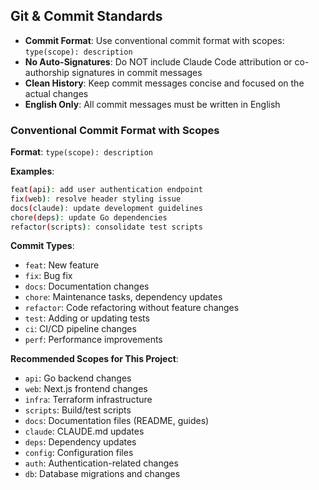 ## Git & Commit Standards

- **Commit Format**: Use conventional commit format with scopes: `type(scope): description`
- **No Auto-Signatures**: Do NOT include Claude Code attribution or co-authorship signatures in commit messages
- **Clean History**: Keep commit messages concise and focused on the actual changes
- **English Only**: All commit messages must be written in English

### Conventional Commit Format with Scopes

**Format**: `type(scope): description`

**Examples**:
```bash
feat(api): add user authentication endpoint
fix(web): resolve header styling issue
docs(claude): update development guidelines
chore(deps): update Go dependencies
refactor(scripts): consolidate test scripts
```

**Commit Types**:
- `feat`: New feature
- `fix`: Bug fix
- `docs`: Documentation changes
- `chore`: Maintenance tasks, dependency updates
- `refactor`: Code refactoring without feature changes
- `test`: Adding or updating tests
- `ci`: CI/CD pipeline changes
- `perf`: Performance improvements

**Recommended Scopes for This Project**:
- `api`: Go backend changes
- `web`: Next.js frontend changes
- `infra`: Terraform infrastructure
- `scripts`: Build/test scripts
- `docs`: Documentation files (README, guides)
- `claude`: CLAUDE.md updates
- `deps`: Dependency updates
- `config`: Configuration files
- `auth`: Authentication-related changes
- `db`: Database migrations and changes
